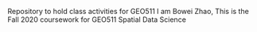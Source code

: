Repository to hold class activities for GEO511
I am Bowei Zhao, This is the Fall 2020 coursework for GEO511 Spatial Data Science